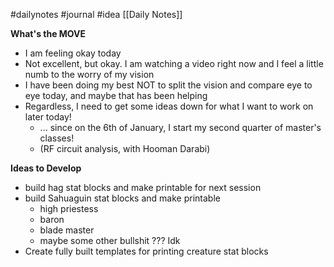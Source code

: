 #dailynotes #journal #idea
[[Daily Notes]]

**What's the MOVE**
- I am feeling okay today
- Not excellent, but okay. I am watching a video right now and I feel a little numb to the worry of my vision
- I have been doing my best NOT to split the vision and compare eye to eye today, and maybe that has been helping
- Regardless, I need to get some ideas down for what I want to work on later today!
	- ... since on the 6th of January, I start my second quarter of master's classes!
	- (RF circuit analysis, with Hooman Darabi)

**Ideas to Develop**
- build hag stat blocks and make printable for next session
- build Sahuaguin stat blocks and make printable
	- high priestess
	- baron
	- blade master
	- maybe some other bullshit ??? Idk
- Create fully built templates for printing creature stat blocks